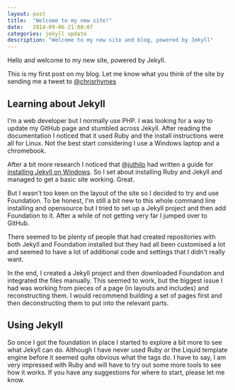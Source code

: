 ```yaml
---
layout: post
title:  "Welcome to my new site!"
date:   2014-09-06 21:08:07
categories: jekyll update
description: "Welcome to my new site and blog, powered by Jekyll"
---
```


Hello and welcome to my new site, powered by Jekyll. 

This is my first post on my blog. Let me know what you think of the site by sending me a tweet to [@chrisrhymes](https://twitter.com/chrisrhymes)

## Learning about Jekyll

I'm a web developer but I normally use PHP. I was looking for a way to update my GitHub page and stumbled across Jekyll. After reading the documentation I noticed that it used Ruby and the install instructions were all for Linux. Not the best start considering I use a Windows laptop and a chromebook. 

After a bit more research I noticed that [@juthilo](https://twitter.com/juthilo) had written a guide for [installing Jekyll on Windows](http://jekyll-windows.juthilo.com/). So I set about installing Ruby and Jekyll and managed to get a basic site working. Great.

But I wasn't too keen on the layout of the site so I decided to try and use Foundation. To be honest, I'm still a bit new to this whole command line installing and opensource but I tried to set up a Jekyll project and then add Foundation to it. After a while of not getting very far I jumped over to GitHub. 

There seemed to be plenty of people that had created repositories with both Jekyll and Foundation installed but they had all been customised a lot and seemed to have a lot of additional code and settings that I didn't really want. 

In the end, I created a Jekyll project and then downloaded Foundation and integrated the files manually. This seemed to work, but the biggest issue I had was working from pieces of a page (in layouts and includes) and reconstructing them. I would recommend building a set of pages first and then deconstructing them to put into the relevant parts. 

## Using Jekyll

So once I got the foundation in place I started to explore a bit more to see what Jekyll can do. Although I have never used Ruby or the Liquid template engine before it seemed quite obvious what the tags do. I have to say, I am very impressed with Ruby and will have to try out some more tools to see how it works. If you have any suggestions for where to start, please let me know. 